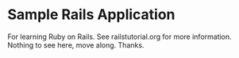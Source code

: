 # Sample Rails Application

For learning Ruby on Rails. See railstutorial.org for more information. Nothing to see here, move along. Thanks.

